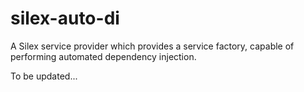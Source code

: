 silex-auto-di
=============

A Silex service provider which provides a service factory, capable of performing automated dependency injection.

To be updated...
